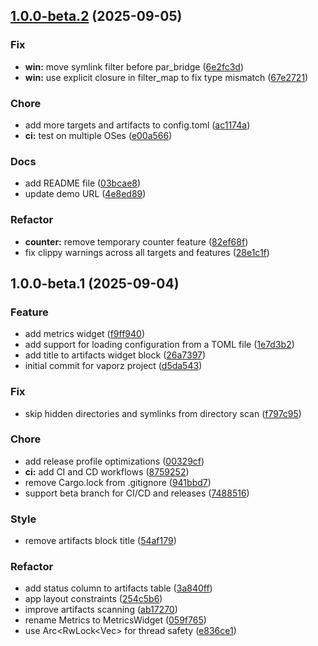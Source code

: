 ## [1.0.0-beta.2](https://github.com/ivansaul/vaporz/compare/v1.0.0-beta.1...v1.0.0-beta.2) (2025-09-05)

### Fix

* **win:** move symlink filter before par_bridge ([6e2fc3d](https://github.com/ivansaul/vaporz/commit/6e2fc3df3f5014c08637ff5273f748e99fb411ce))
* **win:** use explicit closure in filter_map to fix type mismatch ([67e2721](https://github.com/ivansaul/vaporz/commit/67e27218543424ee8d1c90236bff249b77cac0c3))

### Chore

* add more targets and artifacts to config.toml ([ac1174a](https://github.com/ivansaul/vaporz/commit/ac1174ac4e4ab70b8fa80307ddf2712eb2a916f3))
* **ci:** test on multiple OSes ([e00a566](https://github.com/ivansaul/vaporz/commit/e00a566f6d3a3a5ba95a8e94bf4c6cdaf4f86409))

### Docs

* add README file ([03bcae8](https://github.com/ivansaul/vaporz/commit/03bcae88088665307bfb484b16062ec23a807389))
* update demo URL ([4e8ed89](https://github.com/ivansaul/vaporz/commit/4e8ed8931b0cd980a47ef9f4f256d1f9616af9ba))

### Refactor

* **counter:** remove temporary counter feature ([82ef68f](https://github.com/ivansaul/vaporz/commit/82ef68f664a6c22961176a678156891e36237303))
* fix clippy warnings across all targets and features ([28e1c1f](https://github.com/ivansaul/vaporz/commit/28e1c1f2e644bb24ccd7f34747416ff94e7027de))

## 1.0.0-beta.1 (2025-09-04)

### Feature

* add metrics widget ([f9ff940](https://github.com/ivansaul/vaporz/commit/f9ff94080b00d4db6ada73fb336140f5aa866fee))
* add support for loading configuration from a TOML file ([1e7d3b2](https://github.com/ivansaul/vaporz/commit/1e7d3b2bee2eb16d47d4590d155581dae0c23498))
* add title to artifacts widget block ([26a7397](https://github.com/ivansaul/vaporz/commit/26a73973b752717039dcd2f4cf7a657d8c8f659a))
* initial commit for vaporz project ([d5da543](https://github.com/ivansaul/vaporz/commit/d5da54386ea97bc22ed9256011d67ff07f457b63))

### Fix

* skip hidden directories and symlinks from directory scan ([f797c95](https://github.com/ivansaul/vaporz/commit/f797c951ad33f5771ad9ed8ef57b5cdc64db499d))

### Chore

* add release profile optimizations ([00329cf](https://github.com/ivansaul/vaporz/commit/00329cf43949f6f58829d5bfef3cd7f51fc642e9))
* **ci:** add CI and CD workflows ([8759252](https://github.com/ivansaul/vaporz/commit/87592520b813c4a61a08924167cc7e1666e05598))
* remove Cargo.lock from .gitignore ([941bbd7](https://github.com/ivansaul/vaporz/commit/941bbd739d3b0e44a6f9d9a5580aa07d8084a4b9))
* support beta branch for CI/CD and releases ([7488516](https://github.com/ivansaul/vaporz/commit/7488516503816d9abcc786e2acb456219f2aade1))

### Style

* remove artifacts block title ([54af179](https://github.com/ivansaul/vaporz/commit/54af1793dad617c89ebe6ab9627faf9f22288add))

### Refactor

* add status column to artifacts table ([3a840ff](https://github.com/ivansaul/vaporz/commit/3a840ff5b6081d6d3bb990b0533f1d45a1a3ec9b))
* app layout constraints ([254c5b6](https://github.com/ivansaul/vaporz/commit/254c5b68b296269cfbeb3c2f35388fbb2f3f331e))
* improve artifacts scanning ([ab17270](https://github.com/ivansaul/vaporz/commit/ab1727012efecbd9f949928474fe72d98a0f63e2))
* rename Metrics to MetricsWidget ([059f765](https://github.com/ivansaul/vaporz/commit/059f765429767c29ca33bc9b073f08bb6e7da387))
* use Arc<RwLock<Vec<FolderInfo>> for thread safety ([e836ce1](https://github.com/ivansaul/vaporz/commit/e836ce11b81f2cf25206fe8bc2bab2663a56a181))
